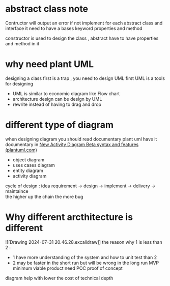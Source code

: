 # abstract class note
Contructor will output an error if not implement 
for each abstract class and interface it need to have a bases keyword 
properties and method 

constructor is used to design the class , abstract have to have properties and method in it 

# why need plant UML 
designing a class first is a trap , you need to design UML first 
UML is a tools for designing  
- UML is similar to economic diagram like Flow chart 
- architecture design can be design by UML 
- rewrite instead of having to drag and drop 

# different type of diagram 
when designing diagram you should read documentary plant uml have it documentary in [New Activity Diagram Beta syntax and features (plantuml.com)](https://plantuml.com/activity-diagram-beta)
- object diagram 
- uses cases diagram 
- entity diagram 
- activity diagram 

cycle of design : 
idea requirement -> design -> implement -> delivery  -> maintaince  
the higher up the chain the more bug  
# Why different arcthitecture is different 

![[Drawing 2024-07-31 20.46.28.excalidraw]]
the reason why 1 is less than 2 : 
- 1 have more understanding of the system and how to unit test than 2 
- 2 may be faster in the short run but will be wrong in the long run 
MVP minimum viable product need 
POC proof of concept 

diagram help with lower the cost of technical depth 





